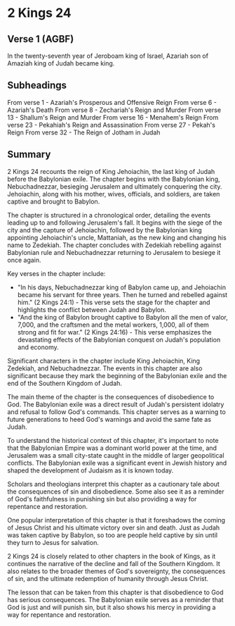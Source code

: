 # 2 Kings 24

## Verse 1 (AGBF)

In the twenty-seventh year of Jeroboam king of Israel, Azariah son of Amaziah king of Judah became king.

## Subheadings

From verse 1 - Azariah's Prosperous and Offensive Reign
From verse 6 - Azariah's Death
From verse 8 - Zechariah's Reign and Murder
From verse 13 - Shallum's Reign and Murder
From verse 16 - Menahem's Reign
From verse 23 - Pekahiah's Reign and Assassination
From verse 27 - Pekah's Reign
From verse 32 - The Reign of Jotham in Judah

## Summary

2 Kings 24 recounts the reign of King Jehoiachin, the last king of Judah before the Babylonian exile. The chapter begins with the Babylonian king, Nebuchadnezzar, besieging Jerusalem and ultimately conquering the city. Jehoiachin, along with his mother, wives, officials, and soldiers, are taken captive and brought to Babylon.

The chapter is structured in a chronological order, detailing the events leading up to and following Jerusalem's fall. It begins with the siege of the city and the capture of Jehoiachin, followed by the Babylonian king appointing Jehoiachin's uncle, Mattaniah, as the new king and changing his name to Zedekiah. The chapter concludes with Zedekiah rebelling against Babylonian rule and Nebuchadnezzar returning to Jerusalem to besiege it once again.

Key verses in the chapter include:

- "In his days, Nebuchadnezzar king of Babylon came up, and Jehoiachin became his servant for three years. Then he turned and rebelled against him." (2 Kings 24:1) - This verse sets the stage for the chapter and highlights the conflict between Judah and Babylon.
- "And the king of Babylon brought captive to Babylon all the men of valor, 7,000, and the craftsmen and the metal workers, 1,000, all of them strong and fit for war." (2 Kings 24:16) - This verse emphasizes the devastating effects of the Babylonian conquest on Judah's population and economy.

Significant characters in the chapter include King Jehoiachin, King Zedekiah, and Nebuchadnezzar. The events in this chapter are also significant because they mark the beginning of the Babylonian exile and the end of the Southern Kingdom of Judah.

The main theme of the chapter is the consequences of disobedience to God. The Babylonian exile was a direct result of Judah's persistent idolatry and refusal to follow God's commands. This chapter serves as a warning to future generations to heed God's warnings and avoid the same fate as Judah.

To understand the historical context of this chapter, it's important to note that the Babylonian Empire was a dominant world power at the time, and Jerusalem was a small city-state caught in the middle of larger geopolitical conflicts. The Babylonian exile was a significant event in Jewish history and shaped the development of Judaism as it is known today.

Scholars and theologians interpret this chapter as a cautionary tale about the consequences of sin and disobedience. Some also see it as a reminder of God's faithfulness in punishing sin but also providing a way for repentance and restoration.

One popular interpretation of this chapter is that it foreshadows the coming of Jesus Christ and his ultimate victory over sin and death. Just as Judah was taken captive by Babylon, so too are people held captive by sin until they turn to Jesus for salvation.

2 Kings 24 is closely related to other chapters in the book of Kings, as it continues the narrative of the decline and fall of the Southern Kingdom. It also relates to the broader themes of God's sovereignty, the consequences of sin, and the ultimate redemption of humanity through Jesus Christ.

The lesson that can be taken from this chapter is that disobedience to God has serious consequences. The Babylonian exile serves as a reminder that God is just and will punish sin, but it also shows his mercy in providing a way for repentance and restoration.